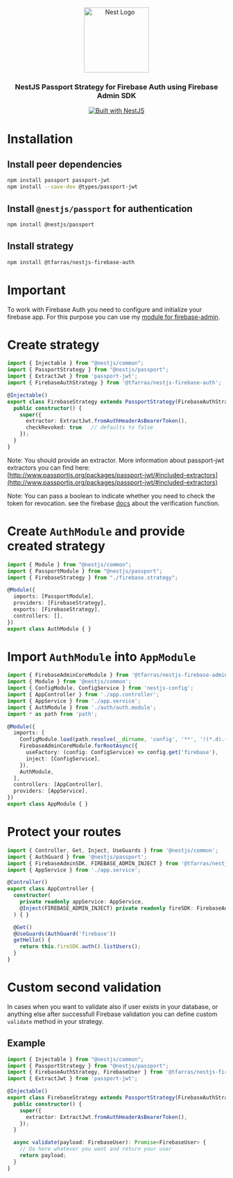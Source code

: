 #

<div align="center">
  <a href="http://nestjs.com/" target="_blank">
    <img src="https://nestjs.com/img/logo_text.svg" width="150" alt="Nest Logo" />
  </a>
</div>

<h3 align="center">NestJS Passport Strategy for Firebase Auth using Firebase Admin SDK</h3>

<div align="center">
  <a href="https://nestjs.com" target="_blank">
    <img src="https://img.shields.io/badge/built%20with-NestJs-red.svg" alt="Built with NestJS">
  </a>
</div>

# Installation

## Install peer dependencies

```bash
npm install passport passport-jwt
npm install --save-dev @types/passport-jwt
```

## Install `@nestjs/passport` for authentication

```bash
npm install @nestjs/passport
```

## Install strategy

```bash
npm install @tfarras/nestjs-firebase-auth
```

# Important

To work with Firebase Auth you need to configure and initialize your firebase app. For this purpose you can use my [module for firebase-admin](https://github.com/tfarras/nestjs-firebase-admin).

# Create strategy

```typescript
import { Injectable } from "@nestjs/common";
import { PassportStrategy } from "@nestjs/passport";
import { ExtractJwt } from 'passport-jwt';
import { FirebaseAuthStrategy } from '@tfarras/nestjs-firebase-auth';

@Injectable()
export class FirebaseStrategy extends PassportStrategy(FirebaseAuthStrategy, 'firebase') {
  public constructor() {
    super({
      extractor: ExtractJwt.fromAuthHeaderAsBearerToken(),
      checkRevoked: true   // defaults to false
    });
  }
}
```

Note: You should provide an extractor. More information about passport-jwt extractors you can find here: [http://www.passportjs.org/packages/passport-jwt/#included-extractors](http://www.passportjs.org/packages/passport-jwt/#included-extractors)

Note: You can pass a boolean to indicate whether you need to check the token for revocation. see the firebase [docs](https://firebase.google.com/docs/reference/admin/node/admin.auth.Auth#verifyidtoken) about the verification function.

# Create `AuthModule` and provide created strategy

```typescript
import { Module } from "@nestjs/common";
import { PassportModule } from "@nestjs/passport";
import { FirebaseStrategy } from "./firebase.strategy";

@Module({
  imports: [PassportModule],
  providers: [FirebaseStrategy],
  exports: [FirebaseStrategy],
  controllers: [],
})
export class AuthModule { }
```

# Import `AuthModule` into `AppModule`

```typescript
import { FirebaseAdminCoreModule } from '@tfarras/nestjs-firebase-admin';
import { Module } from '@nestjs/common';
import { ConfigModule, ConfigService } from 'nestjs-config';
import { AppController } from './app.controller';
import { AppService } from './app.service';
import { AuthModule } from './auth/auth.module';
import * as path from 'path';

@Module({
  imports: [
    ConfigModule.load(path.resolve(__dirname, 'config', '**', '!(*.d).{ts,js}')),
    FirebaseAdminCoreModule.forRootAsync({
      useFactory: (config: ConfigService) => config.get('firebase'),
      inject: [ConfigService],
    }),
    AuthModule,
  ],
  controllers: [AppController],
  providers: [AppService],
})
export class AppModule { }

```

# Protect your routes

```typescript
import { Controller, Get, Inject, UseGuards } from '@nestjs/common';
import { AuthGuard } from '@nestjs/passport';
import { FirebaseAdminSDK, FIREBASE_ADMIN_INJECT } from '@tfarras/nestjs-firebase-admin';
import { AppService } from './app.service';

@Controller()
export class AppController {
  constructor(
    private readonly appService: AppService,
    @Inject(FIREBASE_ADMIN_INJECT) private readonly fireSDK: FirebaseAdminSDK,
  ) { }

  @Get()
  @UseGuards(AuthGuard('firebase'))
  getHello() {
    return this.fireSDK.auth().listUsers();
  }
}

```

# Custom second validation

In cases when you want to validate also if user exists in your database, or anything else after successfull Firebase validation you can define custom `validate` method in your strategy.

## Example

```typescript
import { Injectable } from "@nestjs/common";
import { PassportStrategy } from "@nestjs/passport";
import { FirebaseAuthStrategy, FirebaseUser } from '@tfarras/nestjs-firebase-auth';
import { ExtractJwt } from 'passport-jwt';

@Injectable()
export class FirebaseStrategy extends PassportStrategy(FirebaseAuthStrategy, 'firebase') {
  public constructor() {
    super({
      extractor: ExtractJwt.fromAuthHeaderAsBearerToken(),
    });
  }

  async validate(payload: FirebaseUser): Promise<FirebaseUser> {
    // Do here whatever you want and return your user
    return payload;
  }
}
```
